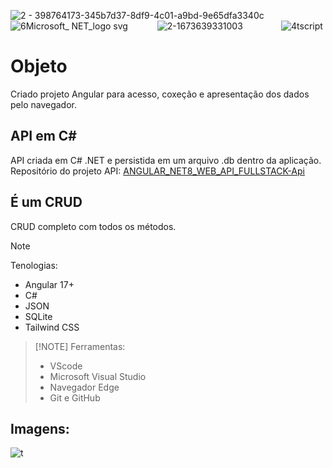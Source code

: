 



![2 - 398764173-345b7d37-8df9-4c01-a9bd-9e65dfa3340c](https://github.com/user-attachments/assets/0970811f-507d-465b-ad17-5424407fbd7e) `    `![6Microsoft_ NET_logo svg](https://github.com/user-attachments/assets/fa6ac8a6-a923-4128-9c0d-cc79131a1580) `      `![2-1673639331003](https://github.com/user-attachments/assets/a3facef3-402a-4187-a9af-fecb470a7537) `        `![4tscript](https://github.com/user-attachments/assets/acba3af8-47de-4562-b289-11a1e1a7d09d)







# Objeto

Criado projeto Angular para acesso, coxeção e apresentação dos dados pelo navegador.

## API em C#

API criada em C# .NET e persistida em um arquivo .db dentro da aplicação. Repositório do projeto API:
[ANGULAR_NET8_WEB_API_FULLSTACK-Api](https://github.com/EderLima88/ANGULAR_NET8_WEB_API_FULLSTACK-Api.git)

## É um CRUD

CRUD completo com todos os métodos.

> [!NOTE]
> Tenologias:
> - Angular 17+
> - C#
> - JSON
> - SQLite
> - Tailwind CSS  


>  [!NOTE]
> Ferramentas:
> - VScode
> - Microsoft Visual Studio
> - Navegador Edge
> - Git e GitHub

## Imagens:
![t](https://github.com/user-attachments/assets/bfd5a213-974a-47ac-9382-524e344c406c)
